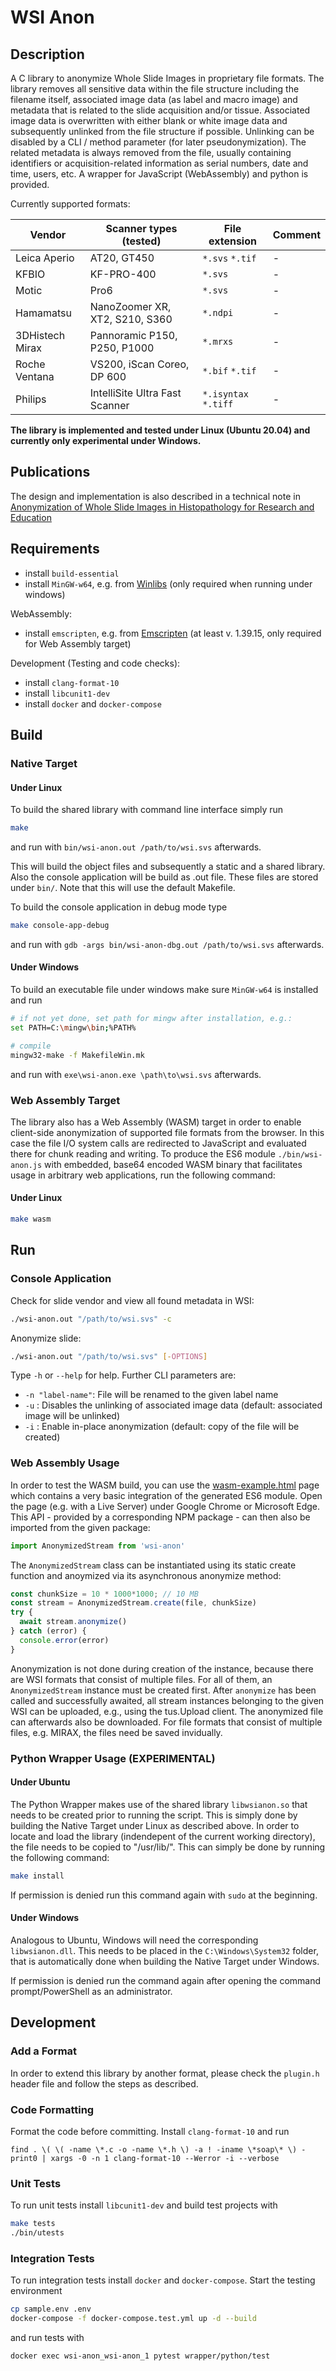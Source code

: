 # WSI Anon

## Description

A C library to anonymize Whole Slide Images in proprietary file formats. The library removes all sensitive data within the file structure including the filename itself, associated image data (as label and macro image) and metadata that is related to the slide acquisition and/or tissue. Associated image data is overwritten with either blank or white image data and subsequently unlinked from the file structure if possible. Unlinking can be disabled by a CLI / method parameter (for later pseudonymization). The related metadata is always removed from the file, usually containing identifiers or acquisition-related information as serial numbers, date and time, users, etc. A wrapper for JavaScript (WebAssembly) and python is provided.

Currently supported formats:

| Vendor | Scanner types (tested) | File extension | Comment |
|---|---|---|---|
| Leica Aperio | AT20, GT450 | `*.svs` `*.tif` | - |
| KFBIO | KF-PRO-400 | `*.svs` | - |
| Motic | Pro6 | `*.svs` | - |
| Hamamatsu | NanoZoomer XR, XT2, S210, S360 | `*.ndpi` | - |
| 3DHistech Mirax | Pannoramic P150, P250, P1000 | `*.mrxs` | - |
| Roche Ventana | VS200, iScan Coreo, DP 600 | `*.bif` `*.tif`| - |
| Philips | IntelliSite Ultra Fast Scanner | `*.isyntax` `*.tiff`  | - |

**The library is implemented and tested under Linux (Ubuntu 20.04) and currently only experimental under Windows.**

## Publications

The design and implementation is also described in a technical note in [Anonymization of Whole Slide Images in Histopathology for Research and Education](https://journals.sagepub.com/doi/10.1177/20552076231171475)

## Requirements

* install `build-essential`
* install `MinGW-w64`, e.g. from [Winlibs](https://winlibs.com/) (only required when running under windows)

WebAssembly:
* install `emscripten`, e.g. from [Emscripten](https://emscripten.org/docs/getting_started/downloads.html) (at least v. 1.39.15, only required for Web Assembly target)

Development (Testing and code checks):
* install `clang-format-10`
* install `libcunit1-dev`
* install `docker` and `docker-compose`

## Build

### Native Target

#### Under Linux

To build the shared library with command line interface simply run

```bash
make
```

and run with `bin/wsi-anon.out /path/to/wsi.svs` afterwards.

This will build the object files and subsequently a static and a shared library. Also the console application will be build as .out file. These files are stored under `bin/`. Note that this will use the default Makefile.

To build the console application in debug mode type

```bash
make console-app-debug
```

and run with `gdb -args bin/wsi-anon-dbg.out /path/to/wsi.svs` afterwards.

#### Under Windows

To build an executable file under windows make sure `MinGW-w64` is installed and run

```bash
# if not yet done, set path for mingw after installation, e.g.:
set PATH=C:\mingw\bin;%PATH%

# compile
mingw32-make -f MakefileWin.mk
```

and run with `exe\wsi-anon.exe \path\to\wsi.svs` afterwards.

### Web Assembly Target

The library also has a Web Assembly (WASM) target in order to enable client-side anonymization of supported file formats from the browser. In this case the file I/O system calls are redirected to JavaScript and evaluated there for chunk reading and writing. To produce the ES6 module `./bin/wsi-anon.js` with embedded, base64 encoded WASM binary that facilitates usage in arbitrary web applications, run the following command:

#### Under Linux

```bash
make wasm
```

## Run

### Console Application

Check for slide vendor and view all found metadata in WSI:

```bash
./wsi-anon.out "/path/to/wsi.svs" -c
```

Anonymize slide:

```bash
./wsi-anon.out "/path/to/wsi.svs" [-OPTIONS]
```

Type `-h` or `--help` for help. Further CLI parameters are:

* `-n "label-name"`: File will be renamed to the given label name
* `-u` : Disables the unlinking of associated image data (default: associated image will be unlinked)
* `-i` : Enable in-place anonymization (default: copy of the file will be created)

### Web Assembly Usage

In order to test the WASM build, you can use the [wasm-example.html](./wasm-example.html) page which contains a very basic integration of the generated ES6 module. Open the page (e.g. with a Live Server) under Google Chrome or Microsoft Edge. This API - provided by a corresponding NPM package - can then also be imported from the given package:

```javascript
import AnonymizedStream from 'wsi-anon'
```

The `AnonymizedStream` class can be instantiated using its static create function and anoymized via its asynchronous anonymize method:

```javascript
const chunkSize = 10 * 1000*1000; // 10 MB
const stream = AnonymizedStream.create(file, chunkSize)
try {
  await stream.anonymize()
} catch (error) {
  console.error(error)
}
```

Anonymization is not done during creation of the instance, because there are WSI formats that consist of multiple files. For all of them, an `AnonymizedStream` instance must be created first. After `anonymize` has been called and successfully awaited, all stream instances belonging to the given WSI can be uploaded, e.g., using the tus.Upload client. The anonymized file can afterwards also be downloaded. For file formats that consist of multiple files, e.g. MIRAX, the files need be saved invidually.

### Python Wrapper Usage (EXPERIMENTAL)

#### Under Ubuntu

The Python Wrapper makes use of the shared library `libwsianon.so` that needs to be created prior to running the script. This is simply done by building the Native Target under Linux as described above. In order to locate and load the library (indendepent of the current working directory), the file needs to be copied to "/usr/lib/". This can simply be done by running the following command:

```bash
make install
```

If permission is denied run this command again with `sudo` at the beginning.

#### Under Windows

Analogous to Ubuntu, Windows will need the corresponding `libwsianon.dll`. This needs to be placed in the `C:\Windows\System32` folder, that is automatically done when building the Native Target under Windows.

If permission is denied run the command again after opening the command prompt/PowerShell as an administrator.

## Development

### Add a Format

In order to extend this library by another format, please check the `plugin.h` header file and follow the steps as described.

### Code Formatting

Format the code before committing. Install `clang-format-10` and run

```
find . \( \( -name \*.c -o -name \*.h \) -a ! -iname \*soap\* \) -print0 | xargs -0 -n 1 clang-format-10 --Werror -i --verbose
```

### Unit Tests

To run unit tests install `libcunit1-dev` and build test projects with

```bash
make tests
./bin/utests
```

### Integration Tests

To run integration tests install `docker` and `docker-compose`. Start the testing environment

```bash
cp sample.env .env
docker-compose -f docker-compose.test.yml up -d --build
```

and run tests with

```bash
docker exec wsi-anon_wsi-anon_1 pytest wrapper/python/test
```
